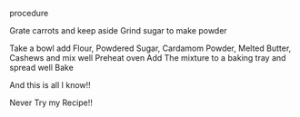 procedure

Grate carrots and keep aside
Grind sugar to make powder
 
Take a bowl add Flour, Powdered Sugar, Cardamom Powder, Melted Butter, Cashews and mix well
Preheat oven
Add The mixture to a baking tray and spread well
Bake

And this is all I know!!

Never Try my Recipe!!
